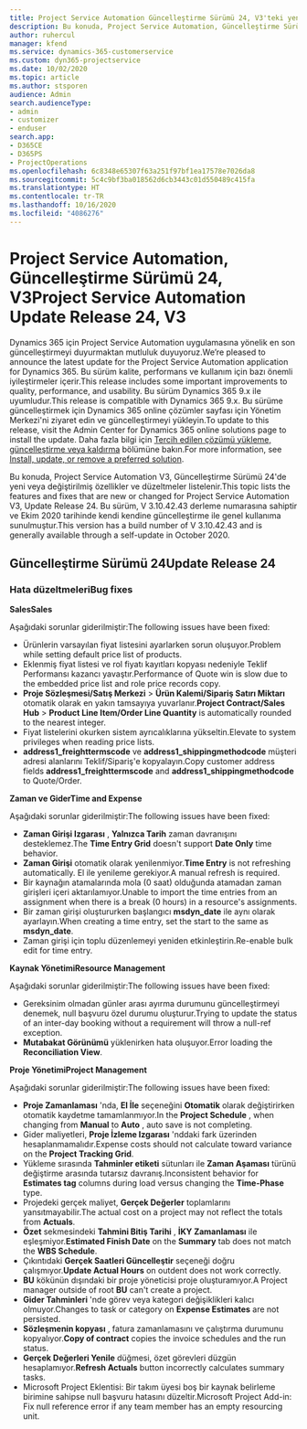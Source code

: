```yaml
---
title: Project Service Automation Güncelleştirme Sürümü 24, V3'teki yenilikler veya değişiklikler
description: Bu konuda, Project Service Automation, Güncelleştirme Sürümü 24, V3'teki özellikler ve düzeltmeler listelenir.
author: ruhercul
manager: kfend
ms.service: dynamics-365-customerservice
ms.custom: dyn365-projectservice
ms.date: 10/02/2020
ms.topic: article
ms.author: stsporen
audience: Admin
search.audienceType:
- admin
- customizer
- enduser
search.app:
- D365CE
- D365PS
- ProjectOperations
ms.openlocfilehash: 6c8348e65307f63a251f97bf1ea17578e7026da8
ms.sourcegitcommit: 5c4c9bf3ba018562d6cb3443c01d550489c415fa
ms.translationtype: HT
ms.contentlocale: tr-TR
ms.lasthandoff: 10/16/2020
ms.locfileid: "4086276"
---
```

# <a name="project-service-automation-update-release-24-v3"></a><span data-ttu-id="b75c2-103">Project Service Automation, Güncelleştirme Sürümü 24, V3</span><span class="sxs-lookup"><span data-stu-id="b75c2-103">Project Service Automation Update Release 24, V3</span></span>

<span data-ttu-id="b75c2-104">Dynamics 365 için Project Service Automation uygulamasına yönelik en son güncelleştirmeyi duyurmaktan mutluluk duyuyoruz.</span><span class="sxs-lookup"><span data-stu-id="b75c2-104">We’re pleased to announce the latest update for the Project Service Automation application for Dynamics 365.</span></span> <span data-ttu-id="b75c2-105">Bu sürüm kalite, performans ve kullanım için bazı önemli iyileştirmeler içerir.</span><span class="sxs-lookup"><span data-stu-id="b75c2-105">This release includes some important improvements to quality, performance, and usability.</span></span> <span data-ttu-id="b75c2-106">Bu sürüm Dynamics 365 9.x ile uyumludur.</span><span class="sxs-lookup"><span data-stu-id="b75c2-106">This release is compatible with Dynamics 365 9.x.</span></span> <span data-ttu-id="b75c2-107">Bu sürüme güncelleştirmek için Dynamics 365 online çözümler sayfası için Yönetim Merkezi'ni ziyaret edin ve güncelleştirmeyi yükleyin.</span><span class="sxs-lookup"><span data-stu-id="b75c2-107">To update to this release, visit the Admin Center for Dynamics 365 online solutions page to install the update.</span></span> <span data-ttu-id="b75c2-108">Daha fazla bilgi için [Tercih edilen çözümü yükleme, güncelleştirme veya kaldırma](https://docs.microsoft.com/power-platform/admin/install-remove-preferred-solution) bölümüne bakın.</span><span class="sxs-lookup"><span data-stu-id="b75c2-108">For more information, see [Install, update, or remove a preferred solution](https://docs.microsoft.com/power-platform/admin/install-remove-preferred-solution).</span></span>

<span data-ttu-id="b75c2-109">Bu konuda, Project Service Automation V3, Güncelleştirme Sürümü 24'de yeni veya değiştirilmiş özellikler ve düzeltmeler listelenir.</span><span class="sxs-lookup"><span data-stu-id="b75c2-109">This topic lists the features and fixes that are new or changed for Project Service Automation V3, Update Release 24.</span></span> <span data-ttu-id="b75c2-110">Bu sürüm, V 3.10.42.43 derleme numarasına sahiptir ve Ekim 2020 tarihinde kendi kendine güncelleştirme ile genel kullanıma sunulmuştur.</span><span class="sxs-lookup"><span data-stu-id="b75c2-110">This version has a build number of V 3.10.42.43 and is generally available through a self-update in October 2020.</span></span>

## <a name="update-release-24"></a><span data-ttu-id="b75c2-111">Güncelleştirme Sürümü 24</span><span class="sxs-lookup"><span data-stu-id="b75c2-111">Update Release 24</span></span>

### <a name="bug-fixes"></a><span data-ttu-id="b75c2-112">Hata düzeltmeleri</span><span class="sxs-lookup"><span data-stu-id="b75c2-112">Bug fixes</span></span>

<span data-ttu-id="b75c2-113">**Sales**</span><span class="sxs-lookup"><span data-stu-id="b75c2-113">**Sales**</span></span>

<span data-ttu-id="b75c2-114">Aşağıdaki sorunlar giderilmiştir:</span><span class="sxs-lookup"><span data-stu-id="b75c2-114">The following issues have been fixed:</span></span>

- <span data-ttu-id="b75c2-115">Ürünlerin varsayılan fiyat listesini ayarlarken sorun oluşuyor.</span><span class="sxs-lookup"><span data-stu-id="b75c2-115">Problem while setting default price list of products.</span></span>
- <span data-ttu-id="b75c2-116">Eklenmiş fiyat listesi ve rol fiyatı kayıtları kopyası nedeniyle Teklif Performansı kazancı yavaştır.</span><span class="sxs-lookup"><span data-stu-id="b75c2-116">Performance of Quote win is slow due to the embedded price list and role price records copy.</span></span>
- <span data-ttu-id="b75c2-117">**Proje Sözleşmesi/Satış Merkezi** > **Ürün Kalemi/Sipariş Satırı Miktarı** otomatik olarak en yakın tamsayıya yuvarlanır.</span><span class="sxs-lookup"><span data-stu-id="b75c2-117">**Project Contract/Sales Hub** > **Product Line Item/Order Line Quantity** is automatically rounded to the nearest integer.</span></span>
- <span data-ttu-id="b75c2-118">Fiyat listelerini okurken sistem ayrıcalıklarına yükseltin.</span><span class="sxs-lookup"><span data-stu-id="b75c2-118">Elevate to system privileges when reading price lists.</span></span>
- <span data-ttu-id="b75c2-119">**address1_freighttermscode** ve **address1_shippingmethodcode** müşteri adresi alanlarını Teklif/Sipariş'e kopyalayın.</span><span class="sxs-lookup"><span data-stu-id="b75c2-119">Copy customer address fields **address1_freighttermscode** and **address1_shippingmethodcode** to Quote/Order.</span></span> 


<span data-ttu-id="b75c2-120">**Zaman ve Gider**</span><span class="sxs-lookup"><span data-stu-id="b75c2-120">**Time and Expense**</span></span>

<span data-ttu-id="b75c2-121">Aşağıdaki sorunlar giderilmiştir:</span><span class="sxs-lookup"><span data-stu-id="b75c2-121">The following issues have been fixed:</span></span>

- <span data-ttu-id="b75c2-122">**Zaman Girişi Izgarası** , **Yalnızca Tarih** zaman davranışını desteklemez.</span><span class="sxs-lookup"><span data-stu-id="b75c2-122">The **Time Entry Grid** doesn't support **Date Only** time behavior.</span></span>
- <span data-ttu-id="b75c2-123">**Zaman Girişi** otomatik olarak yenilenmiyor.</span><span class="sxs-lookup"><span data-stu-id="b75c2-123">**Time Entry** is not refreshing automatically.</span></span> <span data-ttu-id="b75c2-124">El ile yenileme gerekiyor.</span><span class="sxs-lookup"><span data-stu-id="b75c2-124">A manual refresh is required.</span></span>
- <span data-ttu-id="b75c2-125">Bir kaynağın atamalarında mola (0 saat) olduğunda atamadan zaman girişleri içeri aktarılamıyor.</span><span class="sxs-lookup"><span data-stu-id="b75c2-125">Unable to import the time entries from an assignment when there is a break (0 hours) in a resource's assignments.</span></span>
- <span data-ttu-id="b75c2-126">Bir zaman girişi oluştururken başlangıcı **msdyn_date** ile aynı olarak ayarlayın.</span><span class="sxs-lookup"><span data-stu-id="b75c2-126">When creating a time entry, set the start to the same as **msdyn_date**.</span></span>
- <span data-ttu-id="b75c2-127">Zaman girişi için toplu düzenlemeyi yeniden etkinleştirin.</span><span class="sxs-lookup"><span data-stu-id="b75c2-127">Re-enable bulk edit for time entry.</span></span>

<span data-ttu-id="b75c2-128">**Kaynak Yönetimi**</span><span class="sxs-lookup"><span data-stu-id="b75c2-128">**Resource Management**</span></span>

<span data-ttu-id="b75c2-129">Aşağıdaki sorunlar giderilmiştir:</span><span class="sxs-lookup"><span data-stu-id="b75c2-129">The following issues have been fixed:</span></span>

- <span data-ttu-id="b75c2-130">Gereksinim olmadan günler arası ayırma durumunu güncelleştirmeyi denemek, null başvuru özel durumu oluşturur.</span><span class="sxs-lookup"><span data-stu-id="b75c2-130">Trying to update the status of an inter-day booking without a requirement will throw a null-ref exception.</span></span>
- <span data-ttu-id="b75c2-131">**Mutabakat Görünümü** yüklenirken hata oluşuyor.</span><span class="sxs-lookup"><span data-stu-id="b75c2-131">Error loading the **Reconciliation View**.</span></span>


<span data-ttu-id="b75c2-132">**Proje Yönetimi**</span><span class="sxs-lookup"><span data-stu-id="b75c2-132">**Project Management**</span></span>

<span data-ttu-id="b75c2-133">Aşağıdaki sorunlar giderilmiştir:</span><span class="sxs-lookup"><span data-stu-id="b75c2-133">The following issues have been fixed:</span></span>

- <span data-ttu-id="b75c2-134">**Proje Zamanlaması** 'nda, **El İle** seçeneğini **Otomatik** olarak değiştirirken otomatik kaydetme tamamlanmıyor.</span><span class="sxs-lookup"><span data-stu-id="b75c2-134">In the **Project Schedule** , when changing from **Manual** to **Auto** , auto save is not completing.</span></span>
- <span data-ttu-id="b75c2-135">Gider maliyetleri, **Proje İzleme Izgarası** 'nddaki fark üzerinden hesaplanmamalıdır.</span><span class="sxs-lookup"><span data-stu-id="b75c2-135">Expense costs should not calculate toward variance on the **Project Tracking Grid**.</span></span>
- <span data-ttu-id="b75c2-136">Yükleme sırasında **Tahminler etiketi** sütunları ile **Zaman Aşaması** türünü değiştirme arasında tutarsız davranış.</span><span class="sxs-lookup"><span data-stu-id="b75c2-136">Inconsistent behavior for **Estimates tag** columns during load versus changing the **Time-Phase** type.</span></span>
- <span data-ttu-id="b75c2-137">Projedeki gerçek maliyet, **Gerçek Değerler** toplamlarını yansıtmayabilir.</span><span class="sxs-lookup"><span data-stu-id="b75c2-137">The actual cost on a project may not reflect the totals from **Actuals**.</span></span>
- <span data-ttu-id="b75c2-138">**Özet** sekmesindeki **Tahmini Bitiş Tarihi** , **İKY Zamanlaması** ile eşleşmiyor.</span><span class="sxs-lookup"><span data-stu-id="b75c2-138">**Estimated Finish Date** on the **Summary** tab does not match the **WBS Schedule**.</span></span>
- <span data-ttu-id="b75c2-139">Çıkıntıdaki **Gerçek Saatleri Güncelleştir** seçeneği doğru çalışmıyor.</span><span class="sxs-lookup"><span data-stu-id="b75c2-139">**Update Actual Hours** on outdent does not work correctly.</span></span>
- <span data-ttu-id="b75c2-140">**BU** kökünün dışındaki bir proje yöneticisi proje oluşturamıyor.</span><span class="sxs-lookup"><span data-stu-id="b75c2-140">A Project manager outside of root **BU** can't create a project.</span></span>
- <span data-ttu-id="b75c2-141">**Gider Tahminleri** 'nde görev veya kategori değişiklikleri kalıcı olmuyor.</span><span class="sxs-lookup"><span data-stu-id="b75c2-141">Changes to task or category on **Expense Estimates** are not persisted.</span></span>
- <span data-ttu-id="b75c2-142">**Sözleşmenin kopyası** , fatura zamanlamasını ve çalıştırma durumunu kopyalıyor.</span><span class="sxs-lookup"><span data-stu-id="b75c2-142">**Copy of contract** copies the invoice schedules and the run status.</span></span>
- <span data-ttu-id="b75c2-143">**Gerçek Değerleri Yenile** düğmesi, özet görevleri düzgün hesaplamıyor.</span><span class="sxs-lookup"><span data-stu-id="b75c2-143">**Refresh Actuals** button incorrectly calculates summary tasks.</span></span>
- <span data-ttu-id="b75c2-144">Microsoft Project Eklentisi: Bir takım üyesi boş bir kaynak belirleme birimine sahipse null başvuru hatasını düzeltir.</span><span class="sxs-lookup"><span data-stu-id="b75c2-144">Microsoft Project Add-in: Fix null reference error if any team member has an empty resourcing unit.</span></span>

